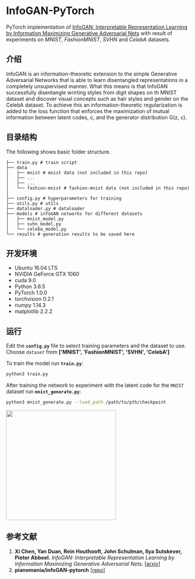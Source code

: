 # InfoGAN-PyTorch

PyTorch implementation of [InfoGAN: Interpretable Representation Learning by Information Maximizing Generative Adversarial Nets](https://arxiv.org/abs/1606.03657) with result of experiments on *MNIST*, *FashionMNIST*, *SVHN* and *CelebA* datasets.

## 介绍
InfoGAN is an information-theoretic extension to the simple Generative Adversarial Networks that is able to learn disentangled representations in a completely unsupervised manner. What this means is that InfoGAN successfully disentangle wrirting styles from digit shapes on th MNIST dataset and discover visual concepts such as hair styles and gender on the CelebA dataset. To achieve this an information-theoretic regularization is added to the loss function that enforces the maximization of mutual information between latent codes, c, and the generator distribution G(z, c).

## 目录结构
The following shows basic folder structure.
``` 
├── train.py # train script
├── data
│   ├── mnist # mnist data (not included in this repo)
│   ├── ...
│   ├── ...
│   └── fashion-mnist # fashion-mnist data (not included in this repo)
│
├── config.py # hyperparameters for training
├── utils.py # utils
├── dataloader.py # dataloader
├── models # infoGAN networks for different datasets
│   ├── mnist_model.py
│   ├── svhn_model.py
│   └── celeba_model.py
└── results # generation results to be saved here
```

## 开发环境
* Ubuntu 16.04 LTS
* NVIDIA GeForce GTX 1060
* cuda 9.0
* Python 3.6.5
* PyTorch 1.0.0
* torchvision 0.2.1
* numpy 1.14.3
* matplotlib 2.2.2

## 运行
Edit the **`config.py`** file to select training parameters and the dataset to use. Choose *`dataset`* from **['MNIST', 'FashionMNIST', 'SVHN', 'CelebA']**

To train the model run **`train.py`**:
```sh
python3 train.py
```
After training the network to experiment with the latent code for the `MNIST` dataset run **`mnist_generate.py`**:
```sh
python3 mnist_generate.py --load_path /path/to/pth/checkpoint
```

<img src = 'results/celeba_results/Hair Amount.png' height = '300'> <br>

## 参考文献
1. **Xi Chen, Yan Duan, Rein Houthooft, John Schulman, Ilya Sutskever, Pieter Abbeel.** *InfoGAN: Interpretable Representation Learning by Information Maximizing Generative Adversarial Nets.* [[arxiv](https://arxiv.org/abs/1606.03657)]
2. **pianomania/infoGAN-pytorch** [[repo](https://github.com/pianomania/infoGAN-pytorch)]
